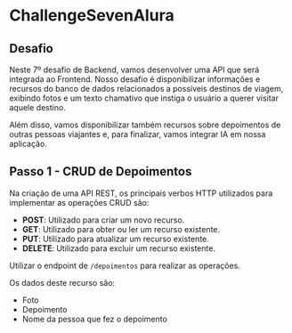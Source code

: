 # ChallengeSevenAlura
## Desafio

Neste 7º desafio de Backend, vamos desenvolver uma API que será integrada ao Frontend. Nosso desafio é disponibilizar informações e recursos do banco de dados relacionados a possíveis destinos de viagem, exibindo fotos e um texto chamativo que instiga o usuário a querer visitar aquele destino.

Além disso, vamos disponibilizar também recursos sobre depoimentos de outras pessoas viajantes e, para finalizar, vamos integrar IA em nossa aplicação.

## Passo 1 - CRUD de Depoimentos

Na criação de uma API REST, os principais verbos HTTP utilizados para implementar as operações CRUD são:

- **POST**: Utilizado para criar um novo recurso.
- **GET**: Utilizado para obter ou ler um recurso existente.
- **PUT**: Utilizado para atualizar um recurso existente.
- **DELETE**: Utilizado para excluir um recurso existente.

Utilizar o endpoint de `/depoimentos` para realizar as operações.

Os dados deste recurso são:

- Foto
- Depoimento
- Nome da pessoa que fez o depoimento
